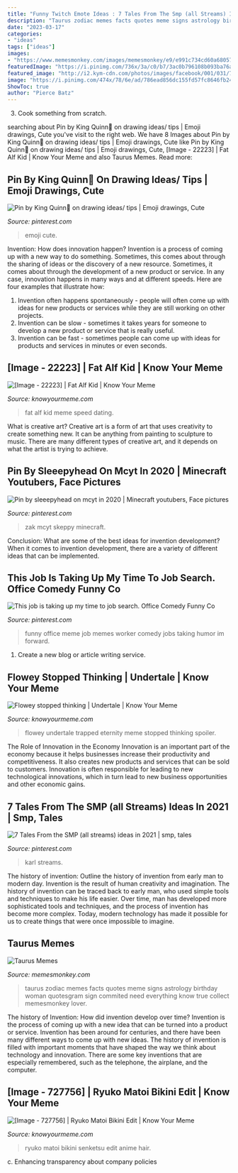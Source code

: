 ```yaml
---
title: "Funny Twitch Emote Ideas : 7 Tales From The Smp (all Streams) Ideas In 2021"
description: "Taurus zodiac memes facts quotes meme signs astrology birthday woman quotesgram sign commited need everything know true collect memesmonkey lover"
date: "2023-03-17"
categories:
- "ideas"
tags: ["ideas"]
images:
- "https://www.memesmonkey.com/images/memesmonkey/e9/e991c734cd60a6805748b962fa1850e3.jpeg"
featuredImage: "https://i.pinimg.com/736x/3a/c0/b7/3ac0b796108b093ba76a8341ac1224e8.jpg"
featured_image: "http://i2.kym-cdn.com/photos/images/facebook/001/031/776/18c.png"
image: "https://i.pinimg.com/474x/78/6e/ad/786ead856dc155fd57fc8646fb24eb88.jpg"
ShowToc: true
author: "Pierce Batz"
---
```



3. Cook something from scratch.

	

		
searching about Pin by King Quinn🌸 on drawing ideas/ tips | Emoji drawings, Cute you've visit to the right web. We have 8 Images about Pin by King Quinn🌸 on drawing ideas/ tips | Emoji drawings, Cute like Pin by King Quinn🌸 on drawing ideas/ tips | Emoji drawings, Cute, [Image - 22223] | Fat Alf Kid | Know Your Meme and also Taurus Memes. Read more:
		
    
## Pin By King Quinn🌸 On Drawing Ideas/ Tips | Emoji Drawings, Cute

<img loading=lazy src="https://i.pinimg.com/736x/4f/d7/10/4fd710b5eda64424ca7d609e0d3141df.jpg" onerror="this.onerror=null;this.src='https://tse3.mm.bing.net/th?id=OIP.44JlAtvDFVrgZbuwHpLK3wAAAA&amp;pid=15.1';" alt="Pin by King Quinn🌸 on drawing ideas/ tips | Emoji drawings, Cute">

_Source: pinterest.com_

>emoji cute. 

	

Invention: How does innovation happen?
Invention is a process of coming up with a new way to do something. Sometimes, this comes about through the sharing of ideas or the discovery of a new resource. Sometimes, it comes about through the development of a new product or service.
In any case, innovation happens in many ways and at different speeds. Here are four examples that illustrate how: 

1) Invention often happens spontaneously - people will often come up with ideas for new products or services while they are still working on other projects. 
2) Invention can be slow - sometimes it takes years for someone to develop a new product or service that is really useful. 
3) Invention can be fast - sometimes people can come up with ideas for products and services in minutes or even seconds.

    
## [Image - 22223] | Fat Alf Kid | Know Your Meme

<img loading=lazy src="http://i0.kym-cdn.com/photos/images/facebook/000/022/223/speed-dating-fat-kid-speed-dating-alf-demotivational-poster-1208782867.jpg" onerror="this.onerror=null;this.src='https://tse4.mm.bing.net/th?id=OIP.wRsTZV5iUp6kwO2eD84YGAHaLA&amp;pid=15.1';" alt="[Image - 22223] | Fat Alf Kid | Know Your Meme">

_Source: knowyourmeme.com_

>fat alf kid meme speed dating. 

	

What is creative art?
Creative art is a form of art that uses creativity to create something new. It can be anything from painting to sculpture to music. There are many different types of creative art, and it depends on what the artist is trying to achieve.

    
## Pin By Sleeepyhead On Mcyt In 2020 | Minecraft Youtubers, Face Pictures

<img loading=lazy src="https://i.pinimg.com/736x/3a/c0/b7/3ac0b796108b093ba76a8341ac1224e8.jpg" onerror="this.onerror=null;this.src='https://tse4.mm.bing.net/th?id=OIP.y8tLGuqOsmCUApZAplAy1AHaFf&amp;pid=15.1';" alt="Pin by sleeepyhead on mcyt in 2020 | Minecraft youtubers, Face pictures">

_Source: pinterest.com_

>zak mcyt skeppy minecraft. 

	

Conclusion: What are some of the best ideas for invention development?
When it comes to invention development, there are a variety of different ideas that can be implemented.

    
## This Job Is Taking Up My Time To Job Search. Office Comedy Funny Co

<img loading=lazy src="https://i.pinimg.com/736x/b5/0f/db/b50fdb740005a0b5c11d593f7885dca6--office-memes-funny-jobs.jpg" onerror="this.onerror=null;this.src='https://tse2.mm.bing.net/th?id=OIP.Fu7sG5q5HgT4oLb5alyqAAHaFj&amp;pid=15.1';" alt="This job is taking up my time to job search. Office Comedy Funny Co">

_Source: pinterest.com_

>funny office meme job memes worker comedy jobs taking humor im forward. 

	

1. Create a new blog or article writing service.

    
## Flowey Stopped Thinking | Undertale | Know Your Meme

<img loading=lazy src="http://i2.kym-cdn.com/photos/images/facebook/001/031/776/18c.png" onerror="this.onerror=null;this.src='https://tse2.mm.bing.net/th?id=OIP.cKI0pVMhPX8OZMWlflmO_QHaLU&amp;pid=15.1';" alt="Flowey stopped thinking | Undertale | Know Your Meme">

_Source: knowyourmeme.com_

>flowey undertale trapped eternity meme stopped thinking spoiler. 

	

The Role of Innovation in the Economy
Innovation is an important part of the economy because it helps businesses increase their productivity and competitiveness. It also creates new products and services that can be sold to customers. Innovation is often responsible for leading to new technological innovations, which in turn lead to new business opportunities and other economic gains.

    
## 7 Tales From The SMP (all Streams) Ideas In 2021 | Smp, Tales

<img loading=lazy src="https://i.pinimg.com/474x/78/6e/ad/786ead856dc155fd57fc8646fb24eb88.jpg" onerror="this.onerror=null;this.src='https://tse4.mm.bing.net/th?id=OIP.DcUU6ePWwAHvFkE3XbRRjAAAAA&amp;pid=15.1';" alt="7 Tales From the SMP (all streams) ideas in 2021 | smp, tales">

_Source: pinterest.com_

>karl streams. 

	

The history of invention: Outline the history of invention from early man to modern day.
Invention is the result of human creativity and imagination. The history of invention can be traced back to early man, who used simple tools and techniques to make his life easier. Over time, man has developed more sophisticated tools and techniques, and the process of invention has become more complex. Today, modern technology has made it possible for us to create things that were once impossible to imagine.

    
## Taurus Memes

<img loading=lazy src="https://www.memesmonkey.com/images/memesmonkey/e9/e991c734cd60a6805748b962fa1850e3.jpeg" onerror="this.onerror=null;this.src='https://tse1.mm.bing.net/th?id=OIP.SGxwu6CDYPbsAiBPOBdnVwHaHa&amp;pid=15.1';" alt="Taurus Memes">

_Source: memesmonkey.com_

>taurus zodiac memes facts quotes meme signs astrology birthday woman quotesgram sign commited need everything know true collect memesmonkey lover. 

	

The history of Invention: How did invention develop over time?
Invention is the process of coming up with a new idea that can be turned into a product or service. Invention has been around for centuries, and there have been many different ways to come up with new ideas. The history of invention is filled with important moments that have shaped the way we think about technology and innovation. There are some key inventions that are especially remembered, such as the telephone, the airplane, and the computer.

    
## [Image - 727756] | Ryuko Matoi Bikini Edit | Know Your Meme

<img loading=lazy src="http://i1.kym-cdn.com/photos/images/facebook/000/727/756/fdf.png" onerror="this.onerror=null;this.src='https://tse3.mm.bing.net/th?id=OIP.ZZDXj80TopnGHGG_5NfdwAHaKs&amp;pid=15.1';" alt="[Image - 727756] | Ryuko Matoi Bikini Edit | Know Your Meme">

_Source: knowyourmeme.com_

>ryuko matoi bikini senketsu edit anime hair. 

	

c. Enhancing transparency about company policies 

